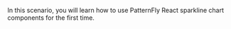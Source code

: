 In this scenario, you will learn how to use PatternFly React sparkline chart components for the first time.
